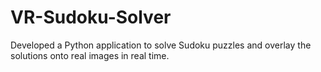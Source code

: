 # VR-Sudoku-Solver
Developed a Python application to solve Sudoku puzzles and overlay the solutions onto real images in real time.
